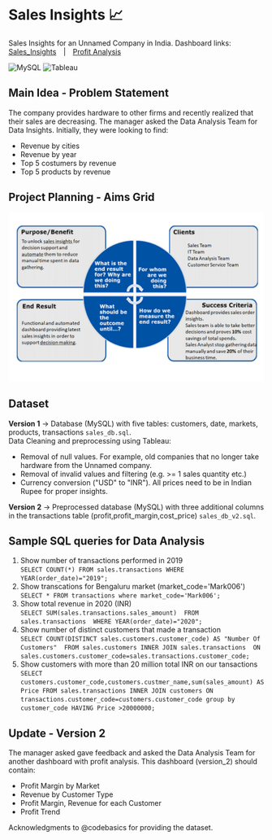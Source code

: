 # Sales Insights :chart_with_upwards_trend:
Sales Insights for an Unnamed Company in India.
Dashboard links: [Sales_Insights](https://public.tableau.com/views/SalesInsights_16181408686320/SalesDashboard?:language=en&:retry=yes&:display_count=y&:origin=viz_share_link)&emsp;|&emsp;[Profit Analysis]([Sales_Insights](https://public.tableau.com/views/SalesInsights_16181408686320/SalesDashboard?:language=en&:retry=yes&:display_count=y&:origin=viz_share_link))

![MySQL](https://img.shields.io/badge/-MySQL-blue) ![Tableau](https://img.shields.io/badge/-Tableau-orange)

## Main Idea - Problem Statement
The company provides hardware to other firms and recently realized that their sales are decreasing. The manager asked the Data Analysis Team for Data Insights. Initially, they were looking to find:
- Revenue by cities
- Revenue by year
- Top 5 costumers by revenue
- Top 5 products by revenue

## Project Planning - Aims Grid
<p align="center">
  <img src="AimsGrid.png" width="600" title="Aims Grid">
</p>

## Dataset
**Version 1** -> Database (MySQL) with five tables: customers, date, markets, products, transactions 
`sales_db.sql`.<br>
Data Cleaning and preprocessing using Tableau:
- Removal of null values. For example, old companies that no longer take hardware from the Unnamed company.
- Removal of invalid values and filtering (e.g. >= 1 sales quantity etc.)
- Currency conversion ("USD" to "INR"). All prices need to be in Indian Rupee for proper insights.

**Version 2** -> Preprocessed database (MySQL) with three additional columns in the transactions table (profit,profit_margin,cost_price) 
`sales_db_v2.sql`.
## Sample SQL queries for Data Analysis

1. Show number of transactions performed in 2019 <br>
`SELECT COUNT(*) FROM sales.transactions WHERE YEAR(order_date)="2019";`
2. Show transcations for Bengaluru market (market_code='Mark006') <br>
`SELECT * FROM transactions where market_code='Mark006';`
3. Show total revenue in 2020 (INR) <br>
`SELECT SUM(sales.transactions.sales_amount) 
FROM sales.transactions 
WHERE YEAR(order_date)="2020";`
4. Show number of distinct customers that made a transaction <br>
`SELECT COUNT(DISTINCT sales.customers.customer_code) AS "Number Of Customers" 
FROM sales.customers
		INNER JOIN sales.transactions 
                ON sales.customers.customer_code=sales.transactions.customer_code;`
5. Show customers with more than 20 million total INR on our tansactions <br>
`SELECT customers.customer_code,customers.custmer_name,sum(sales_amount) AS Price FROM sales.transactions
INNER JOIN customers ON transactions.customer_code=customers.customer_code
group by customer_code HAVING Price >20000000;`

## Update - Version 2
The manager asked gave feedback and asked the Data Analysis Team for another dashboard with profit analysis. This dashboard (version_2) should contain:
- Profit Margin by Market
- Revenue by Customer Type
- Profit Margin, Revenue for each Customer
- Profit Trend

Acknowledgments to @codebasics for providing the dataset.
